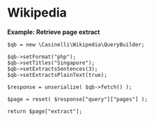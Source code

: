 # Wikipedia

**Example: Retrieve page extract**

```
$qb = new \Casinelli\Wikipedia\QueryBuilder;

$qb->setFormat("php");
$qb->setTitles("Singapore");
$qb->setExtractsSentences(3);
$qb->setExtractsPlainText(true);

$response = unserialize( $qb->fetch() );

$page = reset( $response["query"]["pages"] );

return $page["extract"];
```